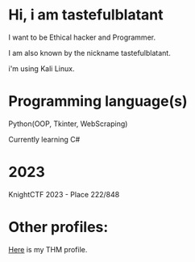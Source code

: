 # Hi, i am tastefulblatant
I want to be Ethical hacker and Programmer.

I am also known by the nickname tastefulblatant.

i'm using Kali Linux.

# Programming language(s)

Python(OOP, Tkinter, WebScraping)

Currently learning C#

# 2023
KnightCTF 2023 - Place 222/848

# Other profiles:
[Here](https://tryhackme.com/p/tastefulblatant) is my THM profile.

